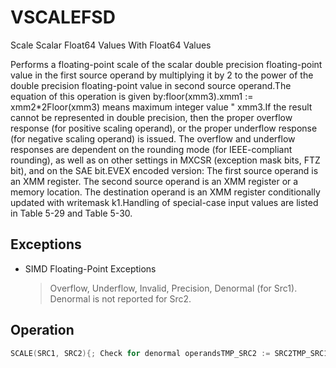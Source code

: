 # VSCALEFSD

Scale Scalar Float64 Values With Float64 Values

Performs a floating-point scale of the scalar double precision floating-point value in the first source operand by multiplying it by 2 to the power of the double precision floating-point value in second source operand.The equation of this operation is given by:floor(xmm3).xmm1 := xmm2*2Floor(xmm3) means maximum integer value  " xmm3.If the result cannot be represented in double precision, then the proper overflow response (for positive scaling operand), or the proper underflow response (for negative scaling operand) is issued.
The overflow and underflow responses are dependent on the rounding mode (for IEEE-compliant rounding), as well as on other settings in MXCSR (exception mask bits, FTZ bit), and on the SAE bit.EVEX encoded version: The first source operand is an XMM register.
The second source operand is an XMM register or a memory location.
The destination operand is an XMM register conditionally updated with writemask k1.Handling of special-case input values are listed in Table 5-29 and Table 5-30.

## Exceptions

- SIMD Floating-Point Exceptions
  > Overflow, Underflow, Invalid, Precision, Denormal (for Src1).
  > Denormal is not reported for Src2.

## Operation

```C
SCALE(SRC1, SRC2){; Check for denormal operandsTMP_SRC2 := SRC2TMP_SRC1 := SRC1IF (SRC2 is denormal AND MXCSR.DAZ) THEN TMP_SRC2=0IF (SRC1 is denormal AND MXCSR.DAZ) THEN TMP_SRC1=0/* SRC2 is a 64 bits floating-point value */VSCALEFSD (EVEX encoded version)IF (EVEX.b= 1) and SRC2 *is a register*THENSET_ROUNDING_MODE_FOR_THIS_INSTRUCTION(EVEX.RC);ELSE SET_ROUNDING_MODE_FOR_THIS_INSTRUCTION(MXCSR.RC);FI;IF k1[0] OR *no writemask*THEN DEST[63:0] := SCALE(SRC1[63:0], SRC2[63:0])ELSE IF *merging-masking*; merging-maskingTHEN *DEST[63:0] remains unchanged*ELSE ; zeroing-maskingDEST[63:0] := 0FIFI;DEST[127:64] := SRC1[127:64]DEST[MAXVL-1:128] := 0Intel C/C++ Compiler Intrinsic EquivalentVSCALEFSD __m128d _mm_scalef_round_sd(__m128d a, __m128d b, int);VSCALEFSD __m128d _mm_mask_scalef_round_sd(__m128d s, __mmask8 k, __m128d a, __m128d b, int);VSCALEFSD __m128d _mm_maskz_scalef_round_sd(__mmask8 k, __m128d a, __m128d b, int);
```
